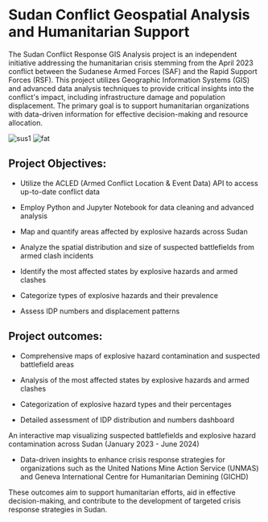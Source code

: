 # Sudan Conflict Geospatial Analysis and Humanitarian Support 
The Sudan Conflict Response GIS Analysis project is an independent initiative addressing the humanitarian crisis stemming from the April 2023 conflict between the Sudanese Armed Forces (SAF) and the Rapid Support Forces (RSF). This project utilizes Geographic Information Systems (GIS) and advanced data analysis techniques to provide critical insights into the conflict's impact, including infrastructure damage and population displacement. The primary goal is to support humanitarian organizations with data-driven information for effective decision-making and resource allocation. 

![sus1](https://github.com/user-attachments/assets/dd460d63-9007-4cd8-86d6-109e2cf54ef2)
![fat](https://github.com/user-attachments/assets/ce1b6cda-1466-442e-9d6d-47d33fbe1b8e)

## Project Objectives:
- Utilize the ACLED (Armed Conflict Location & Event Data) API to access up-to-date conflict data

- Employ Python and Jupyter Notebook for data cleaning and advanced analysis

- Map and quantify areas affected by explosive hazards across Sudan

- Analyze the spatial distribution and size of suspected battlefields from armed clash incidents

- Identify the most affected states by explosive hazards and armed clashes

- Categorize types of explosive hazards and their prevalence

- Assess IDP numbers and displacement patterns

## Project outcomes:

- Comprehensive maps of explosive hazard contamination and suspected battlefield areas

- Analysis of the most affected states by explosive hazards and armed clashes

- Categorization of explosive hazard types and their percentages

- Detailed assessment of IDP distribution and numbers dashboard

An interactive map visualizing suspected battlefields and explosive hazard contamination across Sudan (January 2023 - June 2024)

- Data-driven insights to enhance crisis response strategies for organizations such as the United Nations Mine Action Service (UNMAS) and Geneva International Centre for Humanitarian Demining (GICHD)

These outcomes aim to support humanitarian efforts, aid in effective decision-making, and contribute to the development of targeted crisis response strategies in Sudan.


